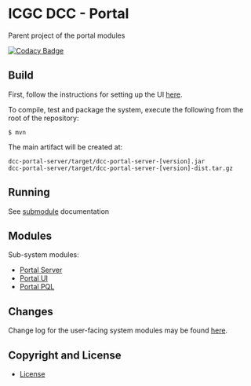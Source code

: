 # ICGC DCC - Portal

Parent project of the portal modules

[![Codacy Badge](https://api.codacy.com/project/badge/Grade/29bb5857a70d4861b46cbcc94d569009)](https://www.codacy.com/app/icgc-dcc/dcc-portal?utm_source=github.com&amp;utm_medium=referral&amp;utm_content=icgc-dcc/dcc-portal&amp;utm_campaign=Badge_Grade)

## Build

First, follow the instructions for setting up the UI [here](dcc-portal-ui/README.md#setup).

To compile, test and package the system, execute the following from the root of the repository:

```shell
$ mvn
```

The main artifact will be created at:

```shell
dcc-portal-server/target/dcc-portal-server-[version].jar
dcc-portal-server/target/dcc-portal-server-[version]-dist.tar.gz
```

## Running

See [submodule](#modules) documentation

## Modules

Sub-system modules:

- [Portal Server](dcc-portal-server/README.md)
- [Portal UI](dcc-portal-ui/README.md)
- [Portal PQL](dcc-portal-pql/README.md)

## Changes

Change log for the user-facing system modules may be found [here](CHANGES.md).

## Copyright and License

* [License](LICENSE.md)
